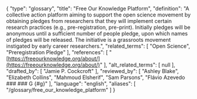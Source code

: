 {
    "type": "glossary",
    "title": "Free Our Knowledge Platform",
    "definition": "A collective action platform aiming to support the open science movement by obtaining pledges from researchers that they will implement certain research practices (e.g., pre-registration, pre-print). Initially pledges will be anonymous until a sufficient number of people pledge, upon which names of pledges will be released. The initiative is a grassroots movement instigated by early career researchers.",
    "related_terms": [
        "Open Science",
        "Preregistration Pledge"
    ],
    "references": [
        "[https://freeourknowledge.org/about/](https://freeourknowledge.org/about/)"
    ],
    "alt_related_terms": [
        null
    ],
    "drafted_by": [
        "Jamie P. Cockcroft"
    ],
    "reviewed_by": [
        "Ashley Blake",
        "Elizabeth Collins",
        "Mahmoud Elsherif",
        "Sam Parsons",
        "Flávio Azevedo   ###  ### G {#g}"
    ],
    "language": "english",
    "aliases": [
        "/glossary/free_our_knowledge_platform"
    ]
}